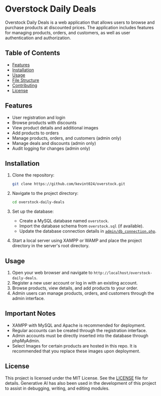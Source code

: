 # Overstock Daily Deals

Overstock Daily Deals is a web application that allows users to browse and purchase products at discounted prices. The application includes features for managing products, orders, and customers, as well as user authentication and authorization.

## Table of Contents

- [Features](#features)
- [Installation](#installation)
- [Usage](#usage)
- [File Structure](#file-structure)
- [Contributing](#contributing)
- [License](#license)

## Features

- User registration and login
- Browse products with discounts
- View product details and additional images
- Add products to orders
- Manage products, orders, and customers (admin only)
- Manage deals and discounts (admin only)
- Audit logging for changes (admin only)

## Installation

1. Clone the repository:
    ```sh
    git clone https://github.com/kevint024/overstock.git
    ```
2. Navigate to the project directory:
    ```sh
    cd overstock-daily-deals
    ```
3. Set up the database:
    - Create a MySQL database named `overstock`.
    - Import the database schema from `overstock.sql` (if available).
    - Update the database connection details in [`admin/db_connection.php`](admin/db_connection.php).

4. Start a local server using XAMPP or WAMP and place the project directory in the server's root directory.

## Usage

1. Open your web browser and navigate to `http://localhost/overstock-daily-deals`.
2. Register a new user account or log in with an existing account.
3. Browse products, view details, and add products to your order.
4. Admin users can manage products, orders, and customers through the admin interface.

## Important Notes

- XAMPP with MySQL and Apache is recommended for deployment.
- Regular accounts can be created through the registration interface.
- Admin accounts must be directly inserted into the database through phpMyAdmin.
- Select Images for certain products are hosted in this repo. It is recommended that you replace these images upon deployment.


## License

This project is licensed under the MIT License. See the [LICENSE](LICENSE) file for details. Generative AI has also been used in the development of this project to assist in debugging, writing, and editing modules.
